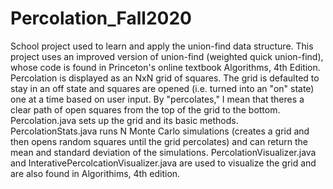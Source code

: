 # Percolation_Fall2020
School project used to learn and apply the union-find data structure. 
This project uses an improved version of union-find (weighted quick union-find), whose code is found in Princeton's online textbook Algorithms, 4th Edition. 
Percolation is displayed as an NxN grid of squares. The grid is defaulted to stay in an off state and squares are opened (i.e. turned into an "on" state) one at a time based on user input. 
By "percolates," I mean that theres a clear path of open squares from the top of the grid to the bottom.
Percolation.java sets up the grid and its basic methods.
PercolationStats.java runs N Monte Carlo simulations (creates a grid and then opens random squares until the grid percolates) and can return the mean and standard deviation of the simulations. 
PercolationVisualizer.java and InterativePercolcationVisualizer.java are used to visualize the grid and are also found in Algorithims, 4th edition.
